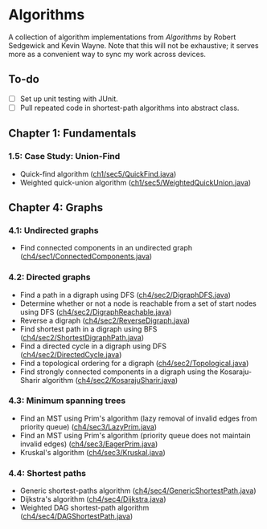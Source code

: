 # Algorithms

A collection of algorithm implementations from *Algorithms* by Robert Sedgewick and Kevin Wayne. Note that this will not be exhaustive; it serves more as a convenient way to sync my work across devices.

## To-do

* [ ] Set up unit testing with JUnit.
* [ ] Pull repeated code in shortest-path algorithms into abstract class.

## Chapter 1: Fundamentals

### 1.5: Case Study: Union-Find

* Quick-find algorithm ([ch1/sec5/QuickFind.java](ch1/sec5/QuickFind.java))
* Weighted quick-union algorithm ([ch1/sec5/WeightedQuickUnion.java](ch1/sec5/WeightedQuickUnion.java))

## Chapter 4: Graphs

### 4.1: Undirected graphs

* Find connected components in an undirected graph ([ch4/sec1/ConnectedComponents.java](ch4/sec1/ConnectedComponents.java))

### 4.2: Directed graphs

* Find a path in a digraph using DFS ([ch4/sec2/DigraphDFS.java](ch4/sec2/DigraphDFS.java))
* Determine whether or not a node is reachable from a set of start nodes using DFS ([ch4/sec2/DigraphReachable.java](ch4/sec2/DigraphReachable.java))
* Reverse a digraph ([ch4/sec2/ReverseDigraph.java](ch4/sec2/ReverseDigraph.java))
* Find shortest path in a digraph using BFS ([ch4/sec2/ShortestDigraphPath.java](ch4/sec2/ShortestDigraphPath.java))
* Find a directed cycle in a digraph using DFS ([ch4/sec2/DirectedCycle.java](ch4/sec2/DirectedCycle.java))
* Find a topological ordering for a digraph ([ch4/sec2/Topological.java](ch4/sec2/Topological.java))
* Find strongly connected components in a digraph using the Kosaraju-Sharir algorithm ([ch4/sec2/KosarajuSharir.java](ch4/sec2/KosarajuSharir.java))

### 4.3: Minimum spanning trees

* Find an MST using Prim's algorithm (lazy removal of invalid edges from priority queue) ([ch4/sec3/LazyPrim.java](ch4/sec3/LazyPrim.java))
* Find an MST using Prim's algorithm (priority queue does not maintain invalid edges) ([ch4/sec3/EagerPrim.java](ch4/sec3/EagerPrim.java))
* Kruskal's algorithm ([ch4/sec3/Kruskal.java](ch4/sec3/Kruskal.java))

### 4.4: Shortest paths

* Generic shortest-paths algorithm ([ch4/sec4/GenericShortestPath.java](ch4/sec4/GenericShortestPath.java))
* Dijkstra's algorithm ([ch4/sec4/Dijkstra.java](ch4/sec4/Dijkstra.java))
* Weighted DAG shortest-path algorithm ([ch4/sec4/DAGShortestPath.java](ch4/sec4/DAGShortestPath.java))
